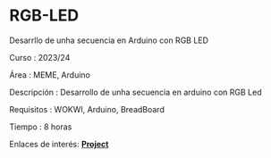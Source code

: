 # RGB-LED
Desarrllo de unha secuencia en Arduino con RGB LED


Curso       : 2023/24

Área        : MEME, Arduino

Descripción : Desarrollo de unha secuencia en arduino con RGB Led

Requisitos  : WOKWI, Arduino, BreadBoard

Tiempo      : 8 horas

Enlaces de interés: [**Project**](https://wokwi.com/projects/386360551842532353)

